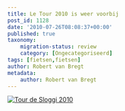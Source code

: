 ```yaml
---
title: Le Tour 2010 is weer voorbij
post_id: 1128
date: '2010-07-26T08:08:37+00:00'
published: true
taxonomy:
    migration-status: review
    category: [Ongecategoriseerd]
tags: [fietsen,fietsen]
author: Robert van Bregt
metadata:
    author: Robert van Bregt
---
```

[![Tour de Sloggi 2010](/wp-content/uploads/2010/07/tourdesloggi2010.jpg "tourdesloggi2010")](/wp-content/uploads/2010/07/tourdesloggi2010.jpg)
